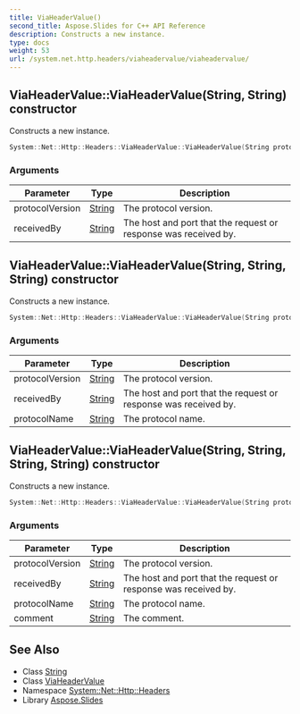 ```yaml
---
title: ViaHeaderValue()
second_title: Aspose.Slides for C++ API Reference
description: Constructs a new instance.
type: docs
weight: 53
url: /system.net.http.headers/viaheadervalue/viaheadervalue/
---
```

## ViaHeaderValue::ViaHeaderValue(String, String) constructor


Constructs a new instance.

```cpp
System::Net::Http::Headers::ViaHeaderValue::ViaHeaderValue(String protocolVersion, String receivedBy)
```


### Arguments

| Parameter | Type | Description |
| --- | --- | --- |
| protocolVersion | [String](../../../system/string/) | The protocol version. |
| receivedBy | [String](../../../system/string/) | The host and port that the request or response was received by. |

## ViaHeaderValue::ViaHeaderValue(String, String, String) constructor


Constructs a new instance.

```cpp
System::Net::Http::Headers::ViaHeaderValue::ViaHeaderValue(String protocolVersion, String receivedBy, String protocolName)
```


### Arguments

| Parameter | Type | Description |
| --- | --- | --- |
| protocolVersion | [String](../../../system/string/) | The protocol version. |
| receivedBy | [String](../../../system/string/) | The host and port that the request or response was received by. |
| protocolName | [String](../../../system/string/) | The protocol name. |

## ViaHeaderValue::ViaHeaderValue(String, String, String, String) constructor


Constructs a new instance.

```cpp
System::Net::Http::Headers::ViaHeaderValue::ViaHeaderValue(String protocolVersion, String receivedBy, String protocolName, String comment)
```


### Arguments

| Parameter | Type | Description |
| --- | --- | --- |
| protocolVersion | [String](../../../system/string/) | The protocol version. |
| receivedBy | [String](../../../system/string/) | The host and port that the request or response was received by. |
| protocolName | [String](../../../system/string/) | The protocol name. |
| comment | [String](../../../system/string/) | The comment. |

## See Also

* Class [String](../../../system/string/)
* Class [ViaHeaderValue](../)
* Namespace [System::Net::Http::Headers](../../)
* Library [Aspose.Slides](../../../)